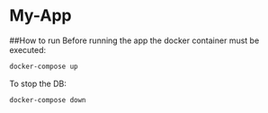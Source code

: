 # My-App

##How to run
Before running the app the docker container must be executed: 

```bash
docker-compose up
```
To stop the DB:
```bash
docker-compose down
```
